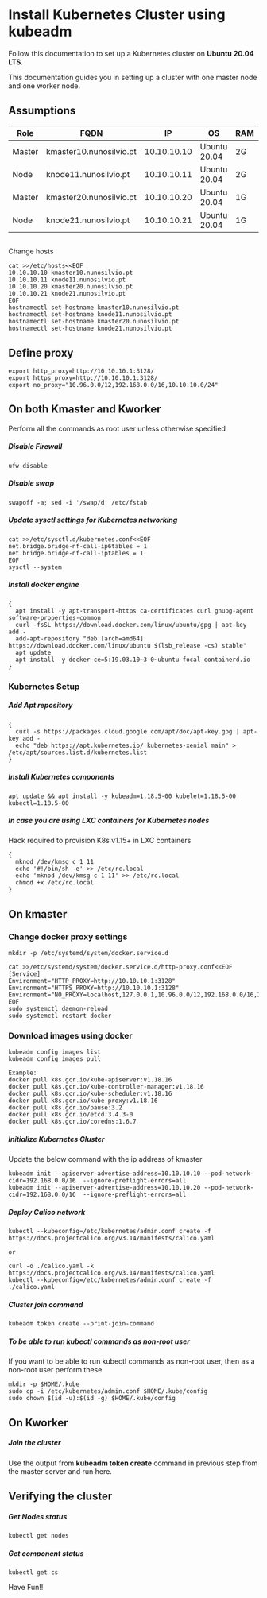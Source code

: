 # Install Kubernetes Cluster using kubeadm
Follow this documentation to set up a Kubernetes cluster on __Ubuntu 20.04 LTS__.

This documentation guides you in setting up a cluster with one master node and one worker node.

## Assumptions
|Role|FQDN|IP|OS|RAM|CPU|
|----|----|----|----|----|----|
|Master|kmaster10.nunosilvio.pt|10.10.10.10|Ubuntu 20.04|2G|2|
|Node|knode11.nunosilvio.pt|10.10.10.11|Ubuntu 20.04|2G|2|
|Master|kmaster20.nunosilvio.pt|10.10.10.20|Ubuntu 20.04|1G|1|
|Node|knode21.nunosilvio.pt|10.10.10.21|Ubuntu 20.04|1G|1|
##
Change hosts
```
cat >>/etc/hosts<<EOF
10.10.10.10 kmaster10.nunosilvio.pt
10.10.10.11 knode11.nunosilvio.pt
10.10.10.20 kmaster20.nunosilvio.pt
10.10.10.21 knode21.nunosilvio.pt
EOF
hostnamectl set-hostname kmaster10.nunosilvio.pt
hostnamectl set-hostname knode11.nunosilvio.pt
hostnamectl set-hostname kmaster20.nunosilvio.pt
hostnamectl set-hostname knode21.nunosilvio.pt
```
## Define proxy
```
export http_proxy=http://10.10.10.1:3128/
export https_proxy=http://10.10.10.1:3128/
export no_proxy="10.96.0.0/12,192.168.0.0/16,10.10.10.0/24"
```
## On both Kmaster and Kworker
Perform all the commands as root user unless otherwise specified
##### Disable Firewall
```
ufw disable
```
##### Disable swap
```
swapoff -a; sed -i '/swap/d' /etc/fstab
```
##### Update sysctl settings for Kubernetes networking
```
cat >>/etc/sysctl.d/kubernetes.conf<<EOF
net.bridge.bridge-nf-call-ip6tables = 1
net.bridge.bridge-nf-call-iptables = 1
EOF
sysctl --system
```
##### Install docker engine
```
{
  apt install -y apt-transport-https ca-certificates curl gnupg-agent software-properties-common
  curl -fsSL https://download.docker.com/linux/ubuntu/gpg | apt-key add -
  add-apt-repository "deb [arch=amd64] https://download.docker.com/linux/ubuntu $(lsb_release -cs) stable"
  apt update
  apt install -y docker-ce=5:19.03.10~3-0~ubuntu-focal containerd.io
}
```
### Kubernetes Setup
##### Add Apt repository
```
{
  curl -s https://packages.cloud.google.com/apt/doc/apt-key.gpg | apt-key add -
  echo "deb https://apt.kubernetes.io/ kubernetes-xenial main" > /etc/apt/sources.list.d/kubernetes.list
}
```
##### Install Kubernetes components
```
apt update && apt install -y kubeadm=1.18.5-00 kubelet=1.18.5-00 kubectl=1.18.5-00
```
##### In case you are using LXC containers for Kubernetes nodes
Hack required to provision K8s v1.15+ in LXC containers
```
{
  mknod /dev/kmsg c 1 11
  echo '#!/bin/sh -e' >> /etc/rc.local
  echo 'mknod /dev/kmsg c 1 11' >> /etc/rc.local
  chmod +x /etc/rc.local
}
```

## On kmaster
### Change docker proxy settings
```
mkdir -p /etc/systemd/system/docker.service.d

cat >>/etc/systemd/system/docker.service.d/http-proxy.conf<<EOF
[Service]
Environment="HTTP_PROXY=http://10.10.10.1:3128"
Environment="HTTPS_PROXY=http://10.10.10.1:3128"
Environment="NO_PROXY=localhost,127.0.0.1,10.96.0.0/12,192.168.0.0/16,10.10.10.0/24"
EOF
sudo systemctl daemon-reload
sudo systemctl restart docker
```
### Download images using docker
```
kubeadm config images list
kubeadm config images pull

Example:
docker pull k8s.gcr.io/kube-apiserver:v1.18.16
docker pull k8s.gcr.io/kube-controller-manager:v1.18.16
docker pull k8s.gcr.io/kube-scheduler:v1.18.16
docker pull k8s.gcr.io/kube-proxy:v1.18.16
docker pull k8s.gcr.io/pause:3.2
docker pull k8s.gcr.io/etcd:3.4.3-0
docker pull k8s.gcr.io/coredns:1.6.7
```

##### Initialize Kubernetes Cluster
Update the below command with the ip address of kmaster
```
kubeadm init --apiserver-advertise-address=10.10.10.10 --pod-network-cidr=192.168.0.0/16  --ignore-preflight-errors=all
kubeadm init --apiserver-advertise-address=10.10.10.20 --pod-network-cidr=192.168.0.0/16  --ignore-preflight-errors=all
```
##### Deploy Calico network
```
kubectl --kubeconfig=/etc/kubernetes/admin.conf create -f https://docs.projectcalico.org/v3.14/manifests/calico.yaml

or

curl -o ./calico.yaml -k https://docs.projectcalico.org/v3.14/manifests/calico.yaml
kubectl --kubeconfig=/etc/kubernetes/admin.conf create -f ./calico.yaml
```

##### Cluster join command
```
kubeadm token create --print-join-command
```

##### To be able to run kubectl commands as non-root user
If you want to be able to run kubectl commands as non-root user, then as a non-root user perform these
```
mkdir -p $HOME/.kube
sudo cp -i /etc/kubernetes/admin.conf $HOME/.kube/config
sudo chown $(id -u):$(id -g) $HOME/.kube/config
```

## On Kworker
##### Join the cluster
Use the output from __kubeadm token create__ command in previous step from the master server and run here.

## Verifying the cluster
##### Get Nodes status
```
kubectl get nodes
```
##### Get component status
```
kubectl get cs
```

Have Fun!!
